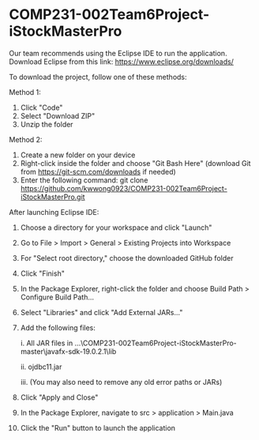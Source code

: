 # COMP231-002Team6Project-iStockMasterPro

Our team recommends using the Eclipse IDE to run the application. Download Eclipse from this link: https://www.eclipse.org/downloads/


To download the project, follow one of these methods:

Method 1:
1. Click "Code"
2. Select "Download ZIP"
3. Unzip the folder

Method 2:
1. Create a new folder on your device
2. Right-click inside the folder and choose "Git Bash Here" (download Git from https://git-scm.com/downloads if needed)
3. Enter the following command: git clone https://github.com/kwwong0923/COMP231-002Team6Project-iStockMasterPro.git


After launching Eclipse IDE:

1. Choose a directory for your workspace and click "Launch"
2. Go to File > Import > General > Existing Projects into Workspace
3. For "Select root directory," choose the downloaded GitHub folder
4. Click "Finish"
5. In the Package Explorer, right-click the folder and choose Build Path > Configure Build Path…
6. Select "Libraries" and click "Add External JARs…"
7. Add the following files:

    i. All JAR files in …\COMP231-002Team6Project-iStockMasterPro-master\javafx-sdk-19.0.2.1\lib      
    
    ii. ojdbc11.jar
    
    iii. (You may also need to remove any old error paths or JARs)
8. Click "Apply and Close"
9. In the Package Explorer, navigate to src > application > Main.java
10. Click the "Run" button to launch the application
